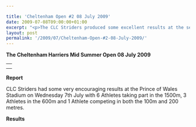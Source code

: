 ```yaml
---

title: 'Cheltenham Open #2 08 July 2009'
date: 2009-07-08T09:00:00+01:00
excerpt: "<p>The CLC Striders produced some excellent results at the second mid summer open held at the Prince of Wales stadium. Six athletes took part in the 1500 metres (5 set new PB's), 3 Athletes took part in the 600 metres (setting 2 new club records) and one Athlete competed in both the 100 metres and 200 metres (and set a new 200m club record). Brendan Ward, Club Chairman Cheltenham open #2 08 July 2009 Photos Report Results</p>"
layout: post
permalink: '/2009/07/Cheltenham-Open-#2-08-July-2009/'
---
```

**The Cheltenham Harriers Mid Summer Open 08 July 2009**</p> 

<table>
  <tr>
    <td>
    </td>
  </tr>
  
  <tr>
    <td>
    </td>
  </tr>
</table>

**<a name="Results"><a name="Report"></a>Report</a>**

CLC Striders had some very encouraging results at the Prince of Wales Stadium on Wednesday 7th July with 6 Athletes taking part in the 1500m, 3 Athletes in the 600m and 1 Athlete competing in both the 100m and 200 metres.

**<a name="Theresults"></a>Results**



<map name="100109w.jpg">
  <area shape="RECT" coords="677,27,696,48" alt="Race Winner" />
  
  <area shape="RECT" coords="379,28,393,45" alt="Sarah Greef" />
  
  <area shape="RECT" coords="354,28,368,46" alt="Rachel Vines" />
  
  <area shape="RECT" coords="303,28,318,46" alt="Anna Maughan" />
  
  <area shape="RECT" coords="206,28,220,46" alt="Dawn Addinall" />
  
  <area shape="RECT" coords="86,28,103,46" alt="Alex Evans" />
</map>

<map name="100109m.jpg">
  <area shape="RECT" coords="63,31,76,45" alt="Clive Scott" />
  
  <area shape="RECT" coords="112,32,121,44" alt="Paul Davies" />
  
  <area shape="RECT" coords="118,32,129,43" alt="Paul Stonuary" />
  
  <area shape="RECT" coords="223,29,236,47" alt="James Gibbs" />
  
  <area shape="RECT" coords="255,29,264,42" alt="David Smeath" />
  
  <area shape="RECT" coords="263,28,272,43" alt="Chris Hale" />
  
  <area shape="RECT" coords="275,31,288,45" alt="Rob Shute" />
  
  <area shape="RECT" coords="308,31,321,45" alt="Billy Bradshaw" />
  
  <area shape="RECT" coords="582,29,594,46" alt="Will Ferguson" />
  
  <area shape="RECT" coords="680,30,694,45" alt="Race Winner" />
</map>